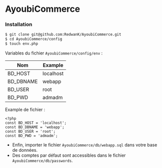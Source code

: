 # AyoubiCommerce

### Installation

```sh
$ git clone git@github.com:RedwanK/AyoubiCommerce.git
$ cd AyoubiCommerce/config
$ touch env.php
```

Variables du fichier ```AyoubiCommerce/config/env``` :

| Nom | Example |
| ------ | ------ |
| BD_HOST | localhost |
| BD_DBNAME | webapp |
| BD_USER | root |
| BD_PWD | admadm |

Example de fichier :

```
<?php
const BD_HOST = 'localhost';
const BD_DBNAME = 'webapp';
const BD_USER = 'root';
const BD_PWD = 'admadm';
```

* Enfin, importer le fichier ```AyoubiCommerce/db/webapp.sql``` dans votre base de données.
* Des comptes par défaut sont accessibles dans le fichier ```AyoubiCommerce/db/passwords```.